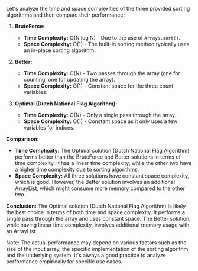 Let's analyze the time and space complexities of the three provided sorting algorithms and then compare their performance:

1. **BruteForce:**

   - **Time Complexity:** O(N log N) - Due to the use of `Arrays.sort()`.
   - **Space Complexity:** O(1) - The built-in sorting method typically uses an in-place sorting algorithm.

2. **Better:**

   - **Time Complexity:** O(N) - Two passes through the array (one for counting, one for updating the array).
   - **Space Complexity:** O(1) - Constant space for the three count variables.

3. **Optimal (Dutch National Flag Algorithm):**
   - **Time Complexity:** O(N) - Only a single pass through the array.
   - **Space Complexity:** O(1) - Constant space as it only uses a few variables for indices.

**Comparison:**

- **Time Complexity:** The Optimal solution (Dutch National Flag Algorithm) performs better than the BruteForce and Better solutions in terms of time complexity. It has a linear time complexity, while the other two have a higher time complexity due to sorting algorithms.
- **Space Complexity:** All three solutions have constant space complexity, which is good. However, the Better solution involves an additional ArrayList, which might consume more memory compared to the other two.

**Conclusion:**
The Optimal solution (Dutch National Flag Algorithm) is likely the best choice in terms of both time and space complexity. It performs a single pass through the array and uses constant space. The Better solution, while having linear time complexity, involves additional memory usage with an ArrayList.

Note: The actual performance may depend on various factors such as the size of the input array, the specific implementation of the sorting algorithm, and the underlying system. It's always a good practice to analyze performance empirically for specific use cases.
